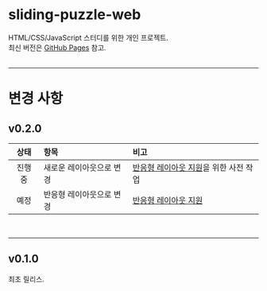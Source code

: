 # sliding-puzzle-web
HTML/CSS/JavaScript 스터디를 위한 개인 프로젝트.<br>
최신 버전은 [GitHub Pages](https://pinkyroman.github.io/sliding-puzzle-web/) 참고.<br>
<br>
***
# 변경 사항

## v0.2.0
상태|항목|비고
:---:|:---|:---
진행 중|새로운 레이아웃으로 변경|[반응형 레이아웃 지원](https://github.com/pinkyroman/sliding-puzzle-web/issues/2)을 위한 사전 작업
예정|반응형 레이아웃으로 변경|[반응형 레이아웃 지원](https://github.com/pinkyroman/sliding-puzzle-web/issues/2)

<br>

***
## v0.1.0
최초 릴리스.